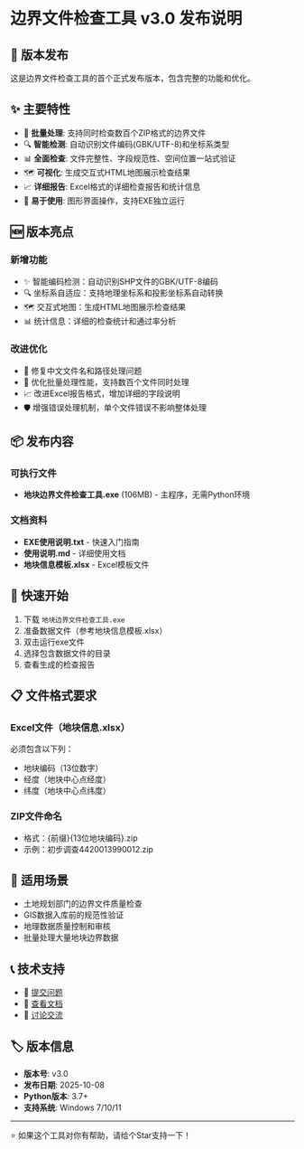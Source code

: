 # 边界文件检查工具 v3.0 发布说明

## 🎉 版本发布

这是边界文件检查工具的首个正式发布版本，包含完整的功能和优化。

## ✨ 主要特性

- 🚀 **批量处理**: 支持同时检查数百个ZIP格式的边界文件
- 🔍 **智能检测**: 自动识别文件编码(GBK/UTF-8)和坐标系类型
- 📊 **全面检查**: 文件完整性、字段规范性、空间位置一站式验证
- 🗺️ **可视化**: 生成交互式HTML地图展示检查结果
- 📈 **详细报告**: Excel格式的详细检查报告和统计信息
- 🔧 **易于使用**: 图形界面操作，支持EXE独立运行

## 🆕 版本亮点

### 新增功能
- ✨ 智能编码检测：自动识别SHP文件的GBK/UTF-8编码
- 🔍 坐标系自适应：支持地理坐标系和投影坐标系自动转换
- 🗺️ 交互式地图：生成HTML地图展示检查结果
- 📊 统计信息：详细的检查统计和通过率分析

### 改进优化
- 🐛 修复中文文件名和路径处理问题
- 🚀 优化批量处理性能，支持数百个文件同时处理
- 📈 改进Excel报告格式，增加详细的字段说明
- 🛡️ 增强错误处理机制，单个文件错误不影响整体处理

## 📦 发布内容

### 可执行文件
- **地块边界文件检查工具.exe** (106MB) - 主程序，无需Python环境

### 文档资料
- **EXE使用说明.txt** - 快速入门指南
- **使用说明.md** - 详细使用文档
- **地块信息模板.xlsx** - Excel模板文件

## 🚀 快速开始

1. 下载 `地块边界文件检查工具.exe`
2. 准备数据文件（参考地块信息模板.xlsx）
3. 双击运行exe文件
4. 选择包含数据文件的目录
5. 查看生成的检查报告

## 📋 文件格式要求

### Excel文件（地块信息.xlsx）
必须包含以下列：
- 地块编码（13位数字）
- 经度（地块中心点经度）
- 纬度（地块中心点纬度）

### ZIP文件命名
- 格式：{前缀}{13位地块编码}.zip
- 示例：初步调查4420013990012.zip

## 🎯 适用场景

- 土地规划部门的边界文件质量检查
- GIS数据入库前的规范性验证
- 地理数据质量控制和审核
- 批量处理大量地块边界数据

## 📞 技术支持

- 🐛 [提交问题](https://github.com/HuangWuwutelling/boundary-check-tool/issues)
- 📖 [查看文档](https://github.com/HuangWuwutelling/boundary-check-tool/tree/main/docs)
- 💬 [讨论交流](https://github.com/HuangWuwutelling/boundary-check-tool/discussions)

## 🏷️ 版本信息

- **版本号**: v3.0
- **发布日期**: 2025-10-08
- **Python版本**: 3.7+
- **支持系统**: Windows 7/10/11

---

⭐ 如果这个工具对你有帮助，请给个Star支持一下！
